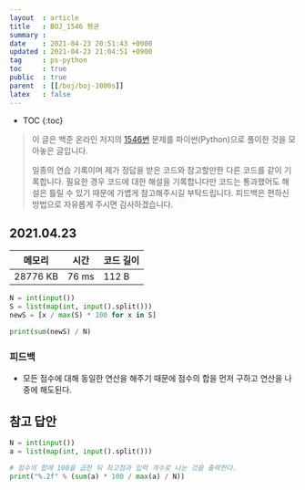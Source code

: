 ```yaml
---
layout  : article
title   : BOJ_1546 평균
summary : 
date    : 2021-04-23 20:51:43 +0900
updated : 2021-04-23 21:04:51 +0900
tag     : ps-python
toc     : true
public  : true
parent  : [[/boj/boj-1000s]]
latex   : false
---
```

* TOC
{:toc}

> 이 글은 백준 온라인 저지의 [1546번](https://www.acmicpc.net/problem/1546) 문제를 파이썬(Python)으로 풀이한 것을 모아놓은 글입니다.
>
> 일종의 연습 기록이며 제가 정답을 받은 코드와 참고할만한 다른 코드를 같이 기록합니다. 필요한 경우 코드에 대한 해설을 기록합니다만 코드는 통과했어도 해설은 틀릴 수 있기 때문에 가볍게 참고해주시길 부탁드립니다. 피드백은 편하신 방법으로 자유롭게 주시면 감사하겠습니다.

## 2021.04.23

| 메모리    | 시간   | 코드 길이 |
| --------- | -----  | --------- |
| 28776 KB  | 76 ms  | 112 B     |

```python
N = int(input())
S = list(map(int, input().split()))
newS = [x / max(S) * 100 for x in S]

print(sum(newS) / N)
```

### 피드백

* 모든 점수에 대해 동일한 연산을 해주기 때문에 점수의 합을 먼저 구하고 연산을 나중에 해도된다.

## 참고 답안

```python
N = int(input())
a = list(map(int, input().split()))

# 점수의 합에 100을 곱한 뒤 최고점과 입력 개수로 나눈 것을 출력한다.
print("%.2f" % (sum(a) * 100 / max(a) / N))
```
